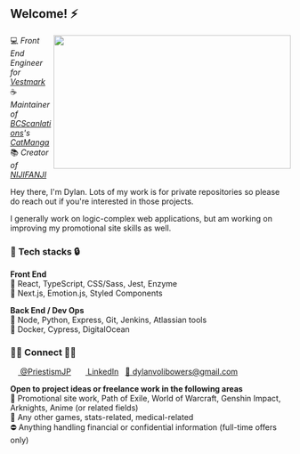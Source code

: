 <h2>Welcome! ⚡</h2>
<img src="wp2.gif" width="426" height="240" align="right" />

💻 *Front End Engineer for [Vestmark](https://www.vestmark.com/)*<br/>
☕ *Maintainer of [BCScanlations](https://twitter.com/BCScanlations)'s [CatManga](http://catmanga.org)*<br/>
📚 *Creator of [NIJIFANJI](http://www.nijifanji.com)*

Hey there, I'm Dylan. Lots of my work is for private repositories so please do reach out if you're interested in those projects.

I generally work on logic-complex web applications, but am working on improving my promotional site skills as well.

<h3>🔑 Tech stacks 🔒</h3>

<b>Front End</b><br/>
💚 React, TypeScript, CSS/Sass, Jest, Enzyme<br/>
💛 Next.js, Emotion.js, Styled Components<br/>

<b>Back End / Dev Ops</b><br/>
💚 Node, Python, Express, Git, Jenkins, Atlassian tools<br/>
💛 Docker, Cypress, DigitalOcean

<h3>🤝🏻 Connect 🤝🏾</h3>

<a href="https://www.twitter.com/PriestismJP"><img src="https://raw.githubusercontent.com/peterthehan/peterthehan/master/assets/twitter.svg" width="14" height="14"> @PriestismJP</a>&nbsp;&nbsp;&nbsp;<a href="https://www.linkedin.com/in/dylan-bowers/"><img src="https://raw.githubusercontent.com/peterthehan/peterthehan/master/assets/linkedin.svg" width="14" height="14"> LinkedIn</a>&nbsp;&nbsp;&nbsp;<a href="mailto:dylan.volibowers@gmail.com">📧 dylanvolibowers@gmail.com</a>

<b>Open to project ideas or freelance work in the following areas</b><br/>
💚 Promotional site work, Path of Exile, World of Warcraft, Genshin Impact, Arknights, Anime (or related fields)<br/>
💛 Any other games, stats-related, medical-related<br/>
⛔ Anything handling financial or confidential information (full-time offers only)
